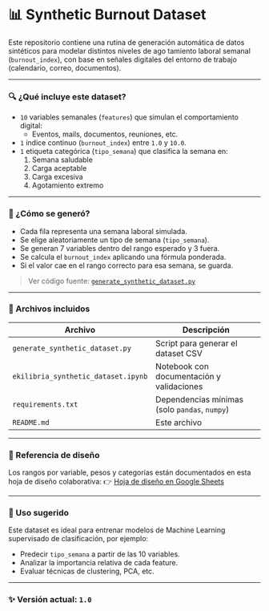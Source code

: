 # 📊 Synthetic Burnout Dataset

Este repositorio contiene una rutina de generación automática de datos sintéticos para modelar distintos niveles de ago
tamiento laboral semanal (`burnout_index`), con base en señales digitales del entorno de trabajo (calendario, correo, documentos).

---

### 🔍 ¿Qué incluye este dataset?

- `10` variables semanales (`features`) que simulan el comportamiento digital:
  - Eventos, mails, documentos, reuniones, etc.
- `1` índice continuo (`burnout_index`) entre `1.0` y `10.0`.
- `1` etiqueta categórica (`tipo_semana`) que clasifica la semana en:
  1. Semana saludable
  2. Carga aceptable
  3. Carga excesiva
  4. Agotamiento extremo

---

### 🧠 ¿Cómo se generó?

- Cada fila representa una semana laboral simulada.
- Se elige aleatoriamente un tipo de semana (`tipo_semana`).
- Se generan 7 variables dentro del rango esperado y 3 fuera.
- Se calcula el `burnout_index` aplicando una fórmula ponderada.
- Si el valor cae en el rango correcto para esa semana, se guarda.

> Ver código fuente: [`generate_synthetic_dataset.py`](generate_synthetic_dataset.py)

---

### 📂 Archivos incluidos

| Archivo                          | Descripción                                   |
|----------------------------------|-----------------------------------------------|
| `generate_synthetic_dataset.py` | Script para generar el dataset CSV            |
| `ekilibria_synthetic_dataset.ipynb` | Notebook con documentación y validaciones |
| `requirements.txt`              | Dependencias mínimas (solo `pandas`, `numpy`) |
| `README.md`                     | Este archivo                                  |

---

### 🔗 Referencia de diseño

Los rangos por variable, pesos y categorías están documentados en esta hoja de diseño colaborativa:
👉 [Hoja de diseño en Google Sheets](https://docs.google.com/spreadsheets/d/1XGnYfmlciyIsoUXT2XwYzwOj1E_ziqLzvIS85oTRTDE/edit#gid=1806434176)

---

### 🧪 Uso sugerido

Este dataset es ideal para entrenar modelos de Machine Learning supervisado de clasificación, por ejemplo:

- Predecir `tipo_semana` a partir de las 10 variables.
- Analizar la importancia relativa de cada feature.
- Evaluar técnicas de clustering, PCA, etc.

---

### ✨ Versión actual: `1.0`
